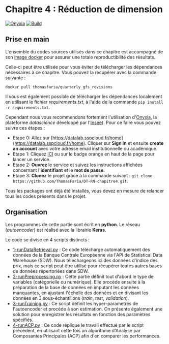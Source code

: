 # Chapitre 4 : Réduction de dimension

[![Onyxia](https://img.shields.io/badge/Launch-Datalab-orange?logo=R)](https://datalab.sspcloud.fr/launcher/ide/rstudio?autoLaunch=true&onyxia.friendlyName=«dt-chap4»&security.allowlist.enabled=false&service.image.custom.enabled=true&service.image.pullPolicy=«Always»&service.image.custom.version=«thomasfaria%2Fdt-rn-chapitre4»)
[![Build](https://img.shields.io/github/actions/workflow/status/ThomasFaria/DT-RN-chapitre4/build-image.yaml?label=Build
)](https://hub.docker.com/repository/docker/thomasfaria/dt-rn-chapitre4)

## Prise en main
L'ensemble du codes sources utilisés dans ce chapitre est accompagné de son [image docker](https://hub.docker.com/repository/docker/thomasfaria/dt-rn-chapitre4) pour assurer une totale reproductibilité des résultats.

Celle-ci peut être utilisée pour vous éviter de télécharger les dépendances nécessaires à ce chapitre. Vous pouvez la récupérer avec la commande suivante :

```
docker pull thomasfaria/quarterly_gfs_revisions
```

Il vous est également possible de télécharger les dépendances localement en utilisant le fichier *requirements.txt*, à l'aide de la commande ```pip install -r requirements.txt```.

Cependant nous vous recommendons fortement l'utilisation d'[Onyxia](https://github.com/InseeFrLab/onyxia-web), la plateforme *datascience* développé par l'[Insee](https://www.insee.fr/fr/accueil)). Pour ce faire vous pouvez suivre ces étapes :

- Etape 0: Allez sur [https://datalab.sspcloud.fr/home](https://datalab.sspcloud.fr/home). Cliquer sur **Sign In** et ensuite **create an account** avec votre adresse email institutionnelle ou académique.
- Etape 1: Cliquez [ICI](https://datalab.sspcloud.fr/launcher/ide/rstudio?autoLaunch=true&onyxia.friendlyName=«dt-chap4»&security.allowlist.enabled=false&service.image.custom.enabled=true&service.image.pullPolicy=«Always»&service.image.custom.version=«thomasfaria%2Fdt-rn-chapitre4») ou sur le badge orange en haut de la page pour lancer un service.
- Etape 2: **Ouvrez** le service et suivez les instructions affichées concernant l'**identifiant** et le **mot de passe**.
- Etape 3: **Clonez** le projet grâce à la commande suivant : ```git clone https://github.com/ThomasFaria/DT-RN-chapitre4.git```.

Tous les packages ont déjà été installés, vous devez en mesure de relancer tous les codes présents dans le projet.

## Organisation

Les programmes de cette partie sont écrit en **python**. Le réseau (*autoencoder*) est réalisé avec la librairie **Keras**.

Le code se divise en 4 scripts distincts :

- [1-runDataRetrieval.py](https://github.com/ThomasFaria/DT-RN-chapitre4/blob/main/1-runDataRetrieval.py) : Ce code télécharge automatiquement des données de la Banque Centrale Européenne via l'API de Statistical Data Warehouse (SDW). Nous téléchargeons ici des données d'indice des prix, mais ce script peut être utilisé pour récupérer toutes autres bases de données répertoriées dans SDW.
- [2-runPreprocessing.py](https://github.com/ThomasFaria/DT-RN-chapitre4/blob/main/2-runPreprocessing.py) : Cette partie définit tout d'abord le type de variables (catégorielle ou numérique). Elle procède ensuite à la préparation de la base de données en imputant les données manquantes, en ajustant l'échelle des données et en divisant les données en 3 sous-échantillons (*train*, *test*, *validation*).
- [3-runTraining.py](https://github.com/ThomasFaria/DT-RN-chapitre4/blob/main/3-runTraining.py) : Ce script définit les hyper-paramètres de l'autoencoder et procède à son estimation. On présente également une solution pour enregistrer les résultats en fonction des paramètres spécifiés.
- [4-runACP.py](https://github.com/ThomasFaria/DT-RN-chapitre4/blob/main/4-runACP.py) : Ce code réplique le travail effectué par le script précédent, en utilisant cette fois un algorithme d'Analyse par Composantes Principales (ACP) afin d'en comparer les performances.

